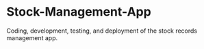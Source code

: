 # Stock-Management-App
Coding, development, testing, and deployment of the stock records management app.
